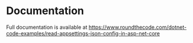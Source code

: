 # Documentation

Full documentation is available at https://www.roundthecode.com/dotnet-code-examples/read-appsettings-json-config-in-asp-net-core
